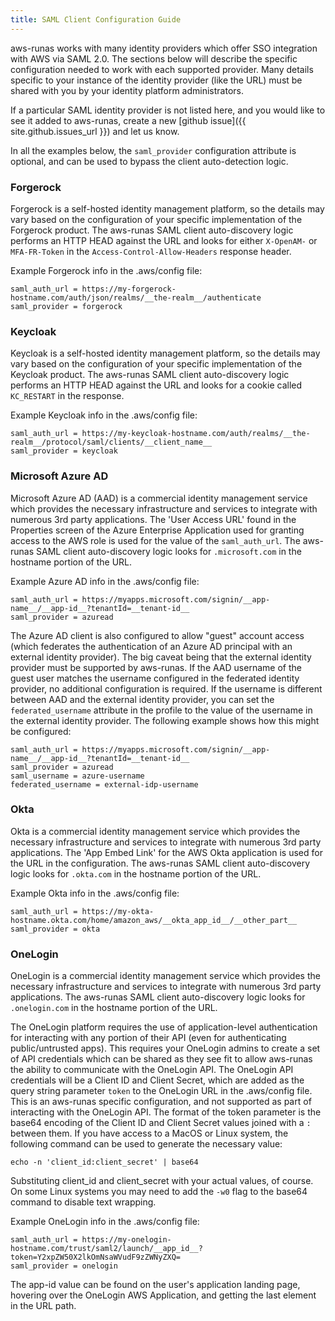 ```yaml
---
title: SAML Client Configuration Guide
---
```

aws-runas works with many identity providers which offer SSO integration with AWS via SAML 2.0.  The sections below will
describe the specific configuration needed to work with each supported provider.  Many details specific to your instance
of the identity provider (like the URL) must be shared with you by your identity platform administrators.

If a particular SAML identity provider is not listed here, and you would like to see it added to aws-runas, create a new
[github issue]({{ site.github.issues_url }}) and let us know.

In all the examples below, the `saml_provider` configuration attribute is optional, and can be used to bypass the client
auto-detection logic.

### Forgerock
Forgerock is a self-hosted identity management platform, so the details may vary based on the configuration of your
specific implementation of the Forgerock product.  The aws-runas SAML client auto-discovery logic performs an HTTP
HEAD against the URL and looks for either `X-OpenAM-` or `MFA-FR-Token` in the `Access-Control-Allow-Headers` response
header.

Example Forgerock info in the .aws/config file:
```text
saml_auth_url = https://my-forgerock-hostname.com/auth/json/realms/__the-realm__/authenticate
saml_provider = forgerock
```

### Keycloak
Keycloak is a self-hosted identity management platform, so the details may vary based on the configuration of your
specific implementation of the Keycloak product.  The aws-runas SAML client auto-discovery logic performs an HTTP
HEAD against the URL and looks for a cookie called `KC_RESTART` in the response.

Example Keycloak info in the .aws/config file:
```text
saml_auth_url = https://my-keycloak-hostname.com/auth/realms/__the-realm__/protocol/saml/clients/__client_name__
saml_provider = keycloak
```

### Microsoft Azure AD
Microsoft Azure AD (AAD) is a commercial identity management service which provides the necessary infrastructure and
services to integrate with numerous 3rd party applications. The 'User Access URL' found in the Properties screen of the
Azure Enterprise Application used for granting access to the AWS role is used for the value of the `saml_auth_url`.
The aws-runas SAML client auto-discovery logic looks for `.microsoft.com` in the hostname portion of the URL.

Example Azure AD info in the .aws/config file:
```text
saml_auth_url = https://myapps.microsoft.com/signin/__app-name__/__app-id__?tenantId=__tenant-id__
saml_provider = azuread
```

The Azure AD client is also configured to allow "guest" account access (which federates the authentication of an Azure
AD principal with an external identity provider).  The big caveat being that the external identity provider must be
supported by aws-runas.  If the AAD username of the guest user matches the username configured in the federated
identity provider, no additional configuration is required.  If the username is different between AAD and the external
identity provider, you can set the `federated_username` attribute in the profile to the value of the username in the
external identity provider.  The following example shows how this might be configured:

```text
saml_auth_url = https://myapps.microsoft.com/signin/__app-name__/__app-id__?tenantId=__tenant-id__
saml_provider = azuread
saml_username = azure-username
federated_username = external-idp-username
```

### Okta
Okta is a commercial identity management service which provides the necessary infrastructure and services to integrate
with numerous 3rd party applications.  The 'App Embed Link' for the AWS Okta application is used for the URL in the
configuration.  The aws-runas SAML client auto-discovery logic looks for `.okta.com` in the hostname portion of the URL.

Example Okta info in the .aws/config file:
```text
saml_auth_url = https://my-okta-hostname.okta.com/home/amazon_aws/__okta_app_id__/__other_part__
saml_provider = okta
```

### OneLogin
OneLogin is a commercial identity management service which provides the necessary infrastructure and services to integrate
with numerous 3rd party applications. The aws-runas SAML client auto-discovery logic looks for `.onelogin.com` in the
hostname portion of the URL.

The OneLogin platform requires the use of application-level authentication for interacting with any portion of their API
(even for authenticating public/untrusted apps). This requires your OneLogin admins to create a set of API credentials
which can be shared as they see fit to allow aws-runas the ability to communicate with the OneLogin API.  The OneLogin API
credentials will be a Client ID and Client Secret, which are added as the query string parameter `token` to the OneLogin
URL in the .aws/config file.  This is an aws-runas specific configuration, and not supported as part of interacting with
the OneLogin API.  The format of the token parameter is the base64 encoding of the Client ID and Client Secret values
joined with a `:` between them. If you have access to a MacOS or Linux system, the following command can be used to
generate the necessary value:

```text
echo -n 'client_id:client_secret' | base64
```

Substituting client_id and client_secret with your actual values, of course. On some Linux systems you may need to add
the `-w0` flag to the base64 command to disable text wrapping.

Example OneLogin info in the .aws/config file:
```text
saml_auth_url = https://my-onelogin-hostname.com/trust/saml2/launch/__app_id__?token=Y2xpZW50X2lkOmNsaWVudF9zZWNyZXQ=
saml_provider = onelogin
```
The app-id value can be found on the user's application landing page, hovering over the OneLogin AWS Application, and
getting the last element in the URL path.